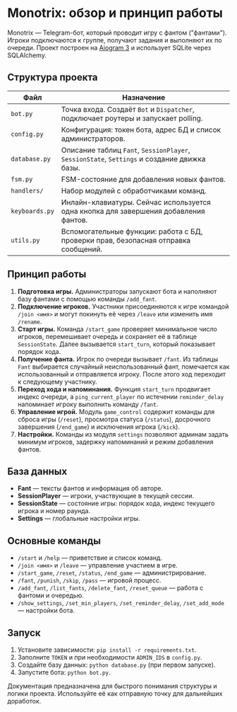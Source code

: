 # Monotrix: обзор и принцип работы

Monotrix — Telegram-бот, который проводит игру с фантом ("фантами"). Игроки подключаются к группе, получают задания и выполняют их по очереди. Проект построен на [Aiogram 3](https://docs.aiogram.dev) и использует SQLite через SQLAlchemy.

## Структура проекта

| Файл | Назначение |
|------|------------|
| `bot.py` | Точка входа. Создаёт `Bot` и `Dispatcher`, подключает роутеры и запускает polling. |
| `config.py` | Конфигурация: токен бота, адрес БД и список администраторов. |
| `database.py` | Описание таблиц `Fant`, `SessionPlayer`, `SessionState`, `Settings` и создание движка базы. |
| `fsm.py` | FSM-состояние для добавления новых фантов. |
| `handlers/` | Набор модулей с обработчиками команд. |
| `keyboards.py` | Инлайн-клавиатуры. Сейчас используется одна кнопка для завершения добавления фантов. |
| `utils.py` | Вспомогательные функции: работа с БД, проверки прав, безопасная отправка сообщений. |

## Принцип работы

1. **Подготовка игры.** Администраторы запускают бота и наполняют базу фантами с помощью команды `/add_fant`.
2. **Подключение игроков.** Участники присоединяются к игре командой `/join <имя>` и могут покинуть её через `/leave` или изменить имя `/rename`.
3. **Старт игры.** Команда `/start_game` проверяет минимальное число игроков, перемешивает очередь и сохраняет её в таблице `SessionState`. Далее вызывается `start_turn`, который показывает порядок хода.
4. **Получение фанта.** Игрок по очереди вызывает `/fant`. Из таблицы `Fant` выбирается случайный неиспользованный фант, помечается как использованный и отправляется игроку. После этого ход переходит к следующему участнику.
5. **Переход хода и напоминания.** Функция `start_turn` продвигает индекс очереди, а `ping_current_player` по истечении `reminder_delay` напоминает игроку выполнить команду `/fant`.
6. **Управление игрой.** Модуль `game_control` содержит команды для сброса игры (`/reset`), просмотра статуса (`/status`), досрочного завершения (`/end_game`) и исключения игрока (`/kick`).
7. **Настройки.** Команды из модуля `settings` позволяют админам задать минимум игроков, задержку напоминаний и режим добавления фантов.

## База данных

- **Fant** — тексты фантов и информация об авторе.
- **SessionPlayer** — игроки, участвующие в текущей сессии.
- **SessionState** — состояние игры: порядок хода, индекс текущего игрока и номер раунда.
- **Settings** — глобальные настройки игры.

## Основные команды

- `/start` и `/help` — приветствие и список команд.
- `/join <имя>` и `/leave` — управление участием в игре.
- `/start_game`, `/reset`, `/status`, `/end_game` — администрирование.
- `/fant`, `/punish`, `/skip`, `/pass` — игровой процесс.
- `/add_fant`, `/list_fants`, `/delete_fant`, `/reset_queue` — работа с фантоми и очередью.
- `/show_settings`, `/set_min_players`, `/set_reminder_delay`, `/set_add_mode` — настройки бота.

## Запуск

1. Установите зависимости: `pip install -r requirements.txt`.
2. Заполните `TOKEN` и при необходимости `ADMIN_IDS` в `config.py`.
3. Создайте базу данных: `python database.py` (при первом запуске).
4. Запустите бота: `python bot.py`.

Документация предназначена для быстрого понимания структуры и логики проекта. Используйте её как отправную точку для дальнейших доработок.

